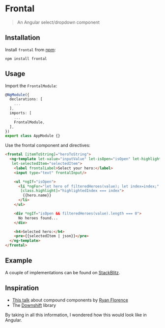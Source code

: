 # Frontal

> An Angular select/dropdown component

## Installation

Install `frontal` from [npm]:

`npm install frontal`

## Usage

Import the `FrontalModule`:

```ts
@NgModule({
  declarations: [
    ...
  ],
  imports: [
    ...
    FrontalModule,
  ],
})
export class AppModule {}
```

Use the frontal component and directives:

```html
<frontal [itemToString]="heroToString">
  <ng-template let-value="inputValue" let-isOpen="isOpen" let-highlightedIndex="highlightedIndex"
   let-selectedItem="selectedItem">
    <label frontalLabel>Select your hero:</label>
    <input type="text" frontalInput/>

    <ul *ngIf="isOpen">
      <li *ngFor="let hero of filteredHeroes(value); let index=index;" frontalItem [value]="hero"
       [class.highlight]="highlightedIndex === index">
        {{hero.name}}
      </li>
    </ul>

    <div *ngIf="isOpen && filteredHeroes(value).length === 0">
      No heroes found...
    </div>

    <h4>Selected hero:</h4>
    <pre>{{selectedItem | json}}</pre>
  </ng-template>
</frontal>
```

## Example

A couple of implementations can be found on [StackBlitz][stackblitz-example].

## Inspiration

* [This talk][compound-components] about compound components by [Ryan Florence][ryan-florence]
* The [Downshift][downshift] library

By taking in all this information, I wondered how this would look like in Angular.

[stackblitz-example]: https://stackblitz.com/github/tdeschryver/frontal
[ryan-florence]: https://github.com/ryanflorence
[downshift]: https://github.com/paypal/downshift
[compound-components]: https://www.youtube.com/watch?v=hEGg-3pIHlE
[npm]: https://www.npmjs.com/package/frontal
